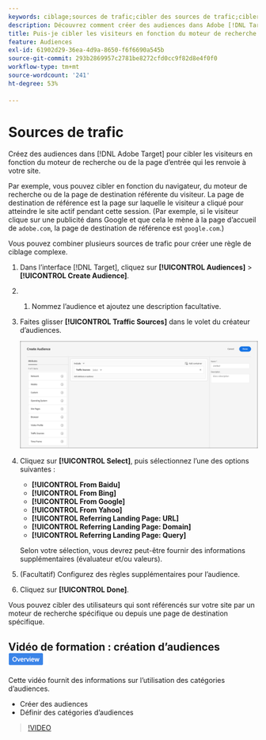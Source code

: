 ```yaml
---
keywords: ciblage;sources de trafic;cibler des sources de trafic;cibler un moteur de recherche;moteur de recherche;page de destination;cibler une page de destination;page de destination de référence
description: Découvrez comment créer des audiences dans Adobe [!DNL Target] pour cibler les visiteurs en fonction du moteur de recherche ou de la page d’entrée qui les renvoie à votre site.
title: Puis-je cibler les visiteurs en fonction du moteur de recherche ou du site référent ?
feature: Audiences
exl-id: 61902d29-36ea-4d9a-8650-f6f6690a545b
source-git-commit: 293b2869957c2781be8272cfd0cc9f82d8e4f0f0
workflow-type: tm+mt
source-wordcount: '241'
ht-degree: 53%

---
```


# Sources de trafic

Créez des audiences dans [!DNL Adobe Target] pour cibler les visiteurs en fonction du moteur de recherche ou de la page d’entrée qui les renvoie à votre site.

Par exemple, vous pouvez cibler en fonction du navigateur, du moteur de recherche ou de la page de destination référente du visiteur. La page de destination de référence est la page sur laquelle le visiteur a cliqué pour atteindre le site actif pendant cette session. (Par exemple, si le visiteur clique sur une publicité dans Google et que cela le mène à la page d’accueil de `adobe.com`, la page de destination de référence est `google.com`.)

Vous pouvez combiner plusieurs sources de trafic pour créer une règle de ciblage complexe.

1. Dans l’interface [!DNL Target], cliquez sur **[!UICONTROL Audiences]** > **[!UICONTROL Create Audience]**.
1. &#x200B;
   1. Nommez l’audience et ajoutez une description facultative.
1. Faites glisser **[!UICONTROL Traffic Sources]** dans le volet du créateur d’audiences.

   ![image target_traffic_source](assets/target_traffic_source.png)

1. Cliquez sur **[!UICONTROL Select]**, puis sélectionnez l’une des options suivantes :

   * **[!UICONTROL From Baidu]**
   * **[!UICONTROL From Bing]**
   * **[!UICONTROL From Google]**
   * **[!UICONTROL From Yahoo]**
   * **[!UICONTROL Referring Landing Page: URL]**
   * **[!UICONTROL Referring Landing Page: Domain]**
   * **[!UICONTROL Referring Landing Page: Query]**

   Selon votre sélection, vous devrez peut-être fournir des informations supplémentaires (évaluateur et/ou valeurs).

1. (Facultatif) Configurez des règles supplémentaires pour l’audience.
1. Cliquez sur **[!UICONTROL Done]**.

Vous pouvez cibler des utilisateurs qui sont référencés sur votre site par un moteur de recherche spécifique ou depuis une page de destination spécifique.

## Vidéo de formation : création d’audiences ![Badge d’aperçu](/help/main/assets/overview.png)

Cette vidéo fournit des informations sur l’utilisation des catégories d’audiences.

* Créer des audiences
* Définir des catégories d’audiences

>[!VIDEO](https://video.tv.adobe.com/v/17392)
